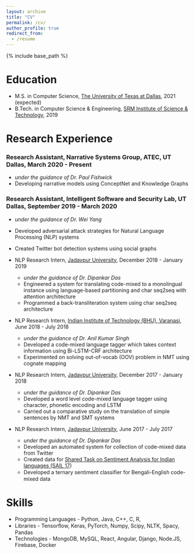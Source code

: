 ```yaml
---
layout: archive
title: "CV"
permalink: /cv/
author_profile: true
redirect_from:
  - /resume
---
```


{% include base_path %}

Education
======
* M.S. in Computer Science, [The University of Texas at Dallas](https://www.utdallas.edu/), 2021 (expected)
* B.Tech. in Computer Science & Engineering, [SRM Institute of Science & Technology](https://www.srmist.edu.in/), 2019

Research Experience
======
  ### Research Assistant,  Narrative Systems Group, ATEC, UT Dallas, March 2020 - Present 
  * <em>under the guidance of Dr. Paul Fishwick</em>
  * Developing narrative models using ConceptNet and Knowledge Graphs

  ### Research Assistant, Intelligent Software and Security Lab, UT Dallas, September 2019 - March 2020 
  * <em>under the guidance of Dr. Wei Yang</em>
  * Developed adversarial attack strategies for Natural Language Processing (NLP) systems 
  * Created Twitter bot detection systems using social graphs 

* NLP Research Intern, [Jadavpur University](http://www.jaduniv.edu.in/), December 2018 - January 2019 
  * <em>under the guidance of Dr. Dipankar Das</em>
  * Engineered a system for translating code-mixed to a monolingual instance using language-based partitioning and char seq2seq with attention architecture
  * Programmed a back-transliteration system using char seq2seq architecture
  
* NLP Research Intern, [Indian Institute of Technology (BHU), Varanasi](https://www.iitbhu.ac.in/), June 2018 - July 2018 
  * <em>under the guidance of Dr. Anil Kumar Singh</em>
  * Developed a code-mixed language tagger which takes context information using Bi-LSTM-CRF architecture
  * Experimented on solving out-of-vocab (OOV) problem in NMT using cognate mapping 

* NLP Research Intern, [Jadavpur University](http://www.jaduniv.edu.in/), December 2017 - January 2018 
  * <em>under the guidance of Dr. Dipankar Das</em>
  * Developed a word level code-mixed language tagger using character, phonetic encoding and LSTM
  * Carried out a comparative study on the translation of simple sentences by NMT and SMT systems 
  
* NLP Research Intern, [Jadavpur University](http://www.jaduniv.edu.in/), June 2017 - July 2017 
  * <em>under the guidance of Dr. Dipankar Das</em>
  * Developed an automated system for collection of code-mixed data from Twitter
  * Created data for [Shared Task on Sentiment Analysis for Indian languages (SAIL 17](http://www.dasdipankar.com/SAILCodeMixed.html))
  * Developed a ternary sentiment classiﬁer for Bengali-English code-mixed data
  
Skills
======
* Programming Languages - Python, Java, C++, C, R, 
* Libraries - Tensorﬂow, Keras, PyTorch, Numpy, Scipy, NLTK, Spacy, Pandas 
* Technologies - MongoDB, MySQL, React, Angular, Django, Node.JS, Firebase, Docker

<!---
Publications
======
  <ul>{% for post in site.publications %}
    {% include archive-single-cv.html %}
  {% endfor %}</ul>
  
Talks
======
  <ul>{% for post in site.talks %}
    {% include archive-single-talk-cv.html %}
  {% endfor %}</ul>
  
Teaching
======
  <ul>{% for post in site.teaching %}
    {% include archive-single-cv.html %}
  {% endfor %}</ul>
  
Service and leadership
======
* Currently signed in to 43 different slack teams
-->
